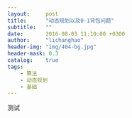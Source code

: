 ```yaml
---
layout:     post
title:      "动态规划以及0-1背包问题"
subtitle:   ""
date:       2016-08-03 11:10:00 +0300
author:     "lichanghao"
header-img: "img/404-bg.jpg"
header-mask: 0.3
catalog:    true
tags:
    - 算法
    - 动态规划
    - 基础
---
```


测试
